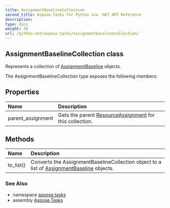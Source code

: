 ```yaml
---
title: AssignmentBaselineCollection
second_title: Aspose.Tasks for Python via .NET API Reference
description: 
type: docs
weight: 30
url: /python-net/aspose.tasks/assignmentbaselinecollection/
---
```


## AssignmentBaselineCollection class

Represents a collection of [AssignmentBaseline](/tasks/python-net/aspose.tasks/assignmentbaseline/) objects.

The AssignmentBaselineCollection type exposes the following members:
## Properties
| Name | Description |
| :- | :- |
|parent_assignment|Gets the parent [ResourceAssignment](/tasks/python-net/aspose.tasks/resourceassignment/) for this collection.|
## Methods
| Name | Description |
| :- | :- |
|to_list()|Converts the AssignmentBaselineCollection object to a list of [AssignmentBaseline](/tasks/python-net/aspose.tasks/assignmentbaseline/) objects.|

### See Also

* namespace [aspose.tasks](/tasks/python-net/aspose.tasks/)
* assembly [Aspose.Tasks](/tasks/python-net/)


